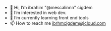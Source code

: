 - 👋 Hi, I’m ibrahim "@mescalinnn" cigdem
- 👀 I’m interested in web dev.
- 🌱 I’m currently learning front end tools
- 📫 How to reach me ibrhmcigdem@icloud.com

<!---
mescalinnn/mescalinnn is a ✨ special ✨ repository because its `README.md` (this file) appears on your GitHub profile.
You can click the Preview link to take a look at your changes.
--->
